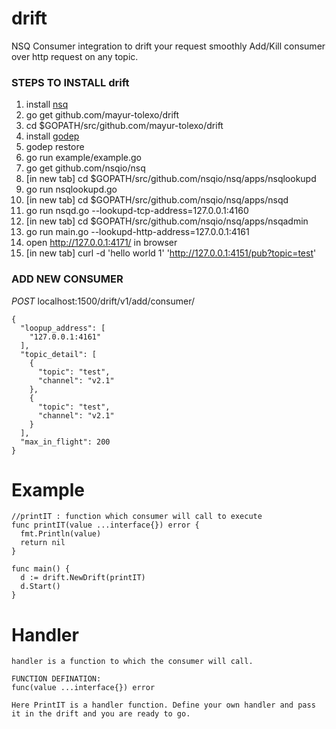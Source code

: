 # drift
NSQ Consumer integration to drift your request smoothly
Add/Kill consumer over http request on any topic.

### STEPS TO INSTALL drift
1. install [nsq](https://nsq.io/deployment/installing.html)
1. go get github.com/mayur-tolexo/drift
1. cd $GOPATH/src/github.com/mayur-tolexo/drift
1. install [godep](https://www.github.com/tools/godep)
1. godep restore
1. go run example/example.go
1. go get github.com/nsqio/nsq
1. [in new tab] cd $GOPATH/src/github.com/nsqio/nsq/apps/nsqlookupd
1. go run nsqlookupd.go
1. [in new tab] cd $GOPATH/src/github.com/nsqio/nsq/apps/nsqd
1. go run nsqd.go --lookupd-tcp-address=127.0.0.1:4160
1. [in new tab] cd $GOPATH/src/github.com/nsqio/nsq/apps/nsqadmin
1. go run main.go --lookupd-http-address=127.0.0.1:4161
1. open http://127.0.0.1:4171/ in browser
1. [in new tab] curl -d 'hello world 1' 'http://127.0.0.1:4151/pub?topic=test'


### ADD NEW CONSUMER
*POST* localhost:1500/drift/v1/add/consumer/
```
{
  "loopup_address": [
    "127.0.0.1:4161"
  ],
  "topic_detail": [
    {
      "topic": "test",
      "channel": "v2.1"
    },
    {
      "topic": "test",
      "channel": "v2.1"
    }
  ],
  "max_in_flight": 200
}
```


# Example
```
//printIT : function which consumer will call to execute
func printIT(value ...interface{}) error {
  fmt.Println(value)
  return nil
}

func main() {
  d := drift.NewDrift(printIT)
  d.Start()
}

```


# Handler
```
handler is a function to which the consumer will call.

FUNCTION DEFINATION:
func(value ...interface{}) error

Here PrintIT is a handler function. Define your own handler and pass it in the drift and you are ready to go.
```

